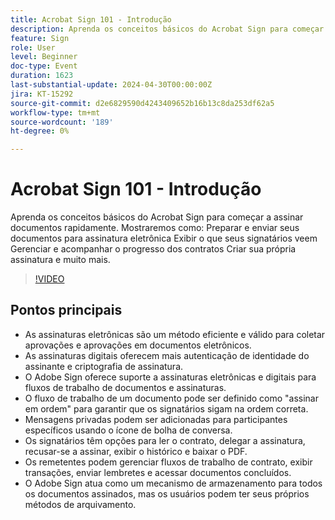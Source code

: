 ```yaml
---
title: Acrobat Sign 101 - Introdução
description: Aprenda os conceitos básicos do Acrobat Sign para começar a assinar documentos rapidamente.
feature: Sign
role: User
level: Beginner
doc-type: Event
duration: 1623
last-substantial-update: 2024-04-30T00:00:00Z
jira: KT-15292
source-git-commit: d2e6829590d4243409652b16b13c8da253df62a5
workflow-type: tm+mt
source-wordcount: '189'
ht-degree: 0%

---
```



# Acrobat Sign 101 - Introdução

Aprenda os conceitos básicos do Acrobat Sign para começar a assinar documentos rapidamente. Mostraremos como: Preparar e enviar seus documentos para assinatura eletrônica Exibir o que seus signatários veem Gerenciar e acompanhar o progresso dos contratos Criar sua própria assinatura e muito mais.

>[!VIDEO](https://video.tv.adobe.com/v/3428183/?learn=on)

## Pontos principais

* As assinaturas eletrônicas são um método eficiente e válido para coletar aprovações e aprovações em documentos eletrônicos.
* As assinaturas digitais oferecem mais autenticação de identidade do assinante e criptografia de assinatura.
* O Adobe Sign oferece suporte a assinaturas eletrônicas e digitais para fluxos de trabalho de documentos e assinaturas.
* O fluxo de trabalho de um documento pode ser definido como &quot;assinar em ordem&quot; para garantir que os signatários sigam na ordem correta.
* Mensagens privadas podem ser adicionadas para participantes específicos usando o ícone de bolha de conversa.
* Os signatários têm opções para ler o contrato, delegar a assinatura, recusar-se a assinar, exibir o histórico e baixar o PDF.
* Os remetentes podem gerenciar fluxos de trabalho de contrato, exibir transações, enviar lembretes e acessar documentos concluídos.
* O Adobe Sign atua como um mecanismo de armazenamento para todos os documentos assinados, mas os usuários podem ter seus próprios métodos de arquivamento.
